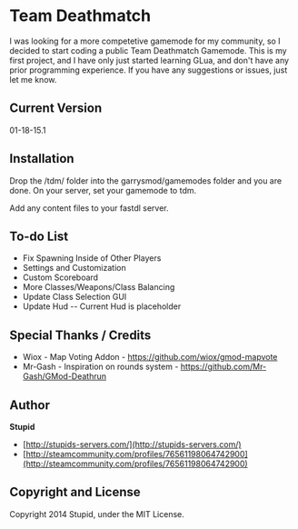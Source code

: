 # Team Deathmatch

I was looking for a more competetive gamemode for my community, so I decided to start coding a public Team Deathmatch Gamemode. This is my first project, and I have only just started learning GLua, and don't have any prior programming experience. If you have any suggestions or issues, just let me know.

## Current Version

01-18-15.1

## Installation

Drop the /tdm/ folder into the garrysmod/gamemodes folder and you are done. On your server, set your gamemode to tdm.

Add any content files to your fastdl server.

## To-do List

* Fix Spawning Inside of Other Players
* Settings and Customization
* Custom Scoreboard 
* More Classes/Weapons/Class Balancing
* Update Class Selection GUI
* Update Hud -- Current Hud is placeholder

## Special Thanks / Credits

* Wiox - Map Voting Addon - https://github.com/wiox/gmod-mapvote
* Mr-Gash - Inspiration on rounds system - https://github.com/Mr-Gash/GMod-Deathrun

## Author

**Stupid**
* [http://stupids-servers.com/](http://stupids-servers.com/)
* [http://steamcommunity.com/profiles/76561198064742900](http://steamcommunity.com/profiles/76561198064742900)

## Copyright and License

Copyright 2014 Stupid, under the MIT License. 